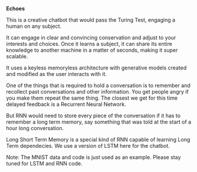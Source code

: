 **Echoes**

This is a creative chatbot that would pass the Turing Test, engaging a human on any subject.

It can engage in clear and convincing conservation and adjust to your interests and choices. 
Once it learns a subject, it can share its entire knowledge to another machine in a matter of seconds, making it super scalable.

It uses a keyless memoryless architecture with generative models created and modified as the user interacts with it.

One of the things that is required to hold a conversation is to remember and recollect past conversations and other information. 
You get people angry if you make them repeat the same thing. The closest we get for this time delayed feedback is a Recurrent Neural Network.

But RNN would need to store every piece of the conversation if it has to remember a long term memory, say something that was told at the start of a hour long conversation.

Long Short Term Memory is a special kind of RNN capable of learning Long Term dependecies. We  use a version of LSTM here for the chatbot.



Note: The MNIST data and code is just used as an example. Please stay tuned for LSTM and RNN code.